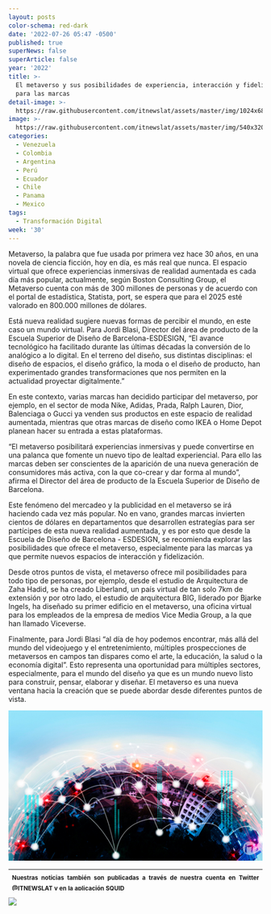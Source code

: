 ```yaml
---
layout: posts
color-schema: red-dark
date: '2022-07-26 05:47 -0500'
published: true
superNews: false
superArticle: false
year: '2022'
title: >-
  El metaverso y sus posibilidades de experiencia, interacción y fidelización
  para las marcas
detail-image: >-
  https://raw.githubusercontent.com/itnewslat/assets/master/img/1024x680/metavers-g.jpg
image: >-
  https://raw.githubusercontent.com/itnewslat/assets/master/img/540x320/metavers-p.jpg
categories:
  - Venezuela
  - Colombia
  - Argentina
  - Perú
  - Ecuador
  - Chile
  - Panama
  - Mexico
tags:
  - Transformación Digital
week: '30'
---
```

Metaverso, la palabra que fue usada por primera vez hace 30 años, en una novela de ciencia ficción, hoy en día, es más real que nunca. El espacio virtual que ofrece experiencias inmersivas de realidad aumentada es cada día más popular, actualmente, según Boston Consulting Group, el Metaverso cuenta con más de 300 millones de personas y de acuerdo con el portal de estadística, Statista, port, se espera que para el 2025 esté valorado en 800.000 millones de dólares. 

Está nueva realidad sugiere nuevas formas de percibir el mundo, en este caso un mundo virtual. Para Jordi Blasi, Director del área de producto de la Escuela Superior de Diseño de Barcelona-ESDESIGN, “El avance tecnológico ha facilitado durante las últimas décadas la conversión de lo analógico a lo digital. En el terreno del diseño, sus distintas disciplinas: el diseño de espacios, el diseño gráfico, la moda o el diseño de producto, han experimentado grandes transformaciones que nos permiten en la actualidad proyectar digitalmente.”

En este contexto, varias marcas han decidido participar del metaverso, por ejemplo, en el sector de moda Nike, Adidas, Prada, Ralph Lauren, Dior, Balenciaga o Gucci ya venden sus productos en este espacio de realidad aumentada, mientras que otras marcas de diseño como IKEA o Home Depot planean hacer su entrada a estas plataformas. 

“El metaverso posibilitará experiencias inmersivas y puede convertirse en una palanca que fomente un nuevo tipo de lealtad experiencial. Para ello las marcas deben ser conscientes de la aparición de una nueva generación de consumidores más activa, con la que co-crear y dar forma al mundo”, afirma el Director del área de producto de la Escuela Superior de Diseño de Barcelona. 

Este fenómeno del mercadeo y la publicidad en el metaverso se irá haciendo cada vez más popular. No en vano, grandes marcas invierten cientos de dólares en departamentos que desarrollen estrategías para ser partícipes de esta nueva realidad aumentada, y es por esto que  desde la Escuela de Diseño de Barcelona - ESDESIGN, se recomienda explorar las posibilidades que ofrece el metaverso, especialmente para las marcas ya que permite nuevos espacios de interacción y fidelización. 

Desde otros puntos de vista, el metaverso ofrece mil posibilidades para todo tipo de personas, por ejemplo, desde el estudio de Arquitectura de Zaha Hadid, se ha creado Liberland, un país virtual de tan solo 7km de extensión y por otro lado, el estudio de arquitectura BIG, liderado por Bjarke Ingels, ha diseñado su primer edificio en el metaverso, una oficina virtual para los empleados de la empresa de medios Vice Media Group, a la que han llamado Viceverse. 

Finalmente, para Jordi Blasi “al día de hoy podemos encontrar, más allá del mundo del videojuego y el entretenimiento, múltiples prospecciones de metaversos en campos tan dispares como el arte, la educación, la salud o la economía digital”. Esto representa una oportunidad para múltiples sectores, especialmente, para el mundo del diseño ya que es un mundo nuevo listo para construir, pensar, elaborar y diseñar. El metaverso es una nueva ventana hacia la creación que se puede abordar desde diferentes puntos de vista. 

![](https://raw.githubusercontent.com/itnewslat/assets/master/img/540x320/metavers-p.jpg)

<table style="height: 42px;" width="569">
<tbody>
<tr>
<td style="text-align: justify;"><sub><strong>Nuestras noticias también son publicadas a través de nuestra cuenta en Twitter <a href="https://twitter.com/itnewslat?lang=es">@ITNEWSLAT</a> y en la aplicación <a href="https://squidapp.co/en/">SQUID</a></strong></sub></td>
</tr>
</tbody>
</table>

<img src="https://tracker.metricool.com/c3po.jpg?hash=56f88a41e39ab42c063cc51676587a04"/>